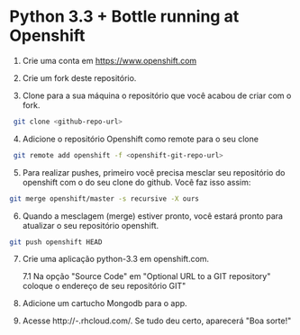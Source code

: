 Python 3.3 + Bottle running at Openshift
=============================

1. Crie uma conta em https://www.openshift.com

2. Crie um fork deste repositório.

3. Clone para a sua máquina  o repositório que você acabou de criar com o fork.

```bash  
 git clone <github-repo-url>
```

4. Adicione o repositório Openshift como remote para o seu clone 
```bash
 git remote add openshift -f <openshift-git-repo-url>
```

5. Para realizar pushes, primeiro você precisa mesclar seu repositório do openshift com o do seu clone do github. Você faz isso assim:
```bash
git merge openshift/master -s recursive -X ours
```

6. Quando a mesclagem (merge) estiver pronto, você estará pronto para atualizar o seu repositório openshift.

```bash
git push openshift HEAD
```

7. Crie uma aplicação python-3.3 em openshift.com.

	7.1 Na opção "Source Code" em "Optional URL to a GIT repository" coloque o endereço de seu repositório GIT"

8. Adicione um cartucho Mongodb para o app.

9. Acesse    http://<app name>-<your namespace>.rhcloud.com/. Se tudo deu certo, aparecerá "Boa sorte!"
